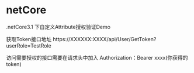 # netCore
.netCore3.1 下自定义Attribute授权验证Demo

获取Token接口地址 https://XXXXXX:XXXX/api/User/GetToken?userRole=TestRole

访问需要授权的接口需要在请求头中加入 Authorization：Bearer xxxx(你获得的token)